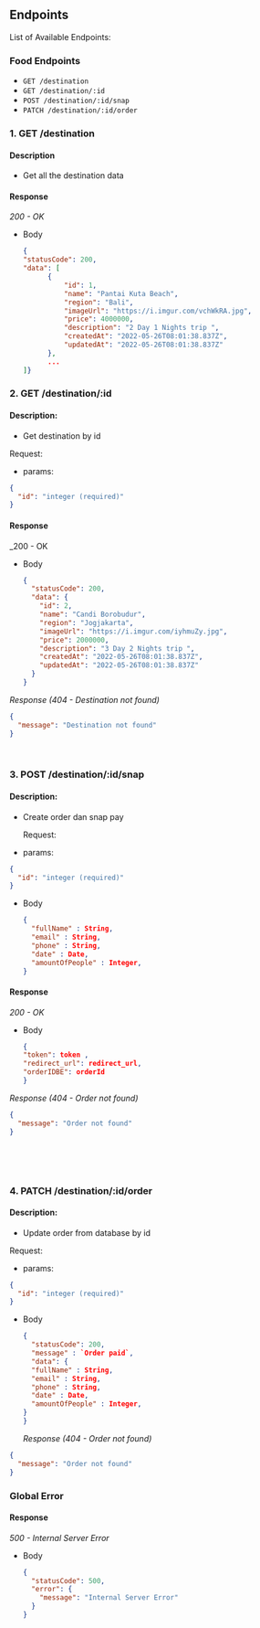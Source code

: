 ## Endpoints

List of Available Endpoints:

### Food Endpoints

- `GET /destination`
- `GET /destination/:id`
- `POST /destination/:id/snap`
- `PATCH /destination/:id/order`

### 1. GET /destination

#### Description

- Get all the destination data

#### Response

_200 - OK_

- Body

  ```json
  {
  "statusCode": 200,
  "data": [
        {
            "id": 1,
            "name": "Pantai Kuta Beach",
            "region": "Bali",
            "imageUrl": "https://i.imgur.com/vchWkRA.jpg",
            "price": 4000000,
            "description": "2 Day 1 Nights trip ",
            "createdAt": "2022-05-26T08:01:38.837Z",
            "updatedAt": "2022-05-26T08:01:38.837Z"
        },
        ...
  ]}

  ```

### 2. GET /destination/:id

#### Description:

- Get destination by id

Request:

- params:

```json
{
  "id": "integer (required)"
}
```

#### Response

\_200 - OK

- Body
  ```json
  {
    "statusCode": 200,
    "data": {
      "id": 2,
      "name": "Candi Borobudur",
      "region": "Jogjakarta",
      "imageUrl": "https://i.imgur.com/iyhmuZy.jpg",
      "price": 2000000,
      "description": "3 Day 2 Nights trip ",
      "createdAt": "2022-05-26T08:01:38.837Z",
      "updatedAt": "2022-05-26T08:01:38.837Z"
    }
  }
  ```

_Response (404 - Destination not found)_

```json
{
  "message": "Destination not found"
}
```

&nbsp;

### 3. POST /destination/:id/snap

#### Description:

- Create order dan snap pay

  Request:

- params:

```json
{
  "id": "integer (required)"
}
```

- Body
  ```json
  {
    "fullName" : String,
    "email" : String,
    "phone" : String,
    "date" : Date,
    "amountOfPeople" : Integer,
  }
  ```

#### Response

_200 - OK_

- Body
  ```json
  {
  "token": token ,
  "redirect_url": redirect_url,
  "orderIDBE": orderId
  }
  ```

_Response (404 - Order not found)_

```json
{
  "message": "Order not found"
}
```

&nbsp;

&nbsp;

### 4. PATCH /destination/:id/order

#### Description:

- Update order from database by id

Request:

- params:

```json
{
  "id": "integer (required)"
}
```

- Body

  ```json
  {
    "statusCode": 200,
    "message" : `Order paid`,
    "data": {
    "fullName" : String,
    "email" : String,
    "phone" : String,
    "date" : Date,
    "amountOfPeople" : Integer,
  }
  }
  ```

  _Response (404 - Order not found)_

```json
{
  "message": "Order not found"
}
```

### Global Error

#### Response

_500 - Internal Server Error_

- Body
  ```json
  {
    "statusCode": 500,
    "error": {
      "message": "Internal Server Error"
    }
  }
  ```
